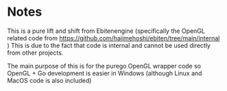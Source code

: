 # Notes

This is a pure lift and shift from Ebitenengine (specifically the OpenGL related code from https://github.com/hajimehoshi/ebiten/tree/main/internal )
This is due to the fact that code is internal and cannot be used directly from other projects.

The main purpose of this is for the purego OpenGL wrapper code so OpenGL + Go development is easier
in Windows (although Linux and MacOS code is also included)
